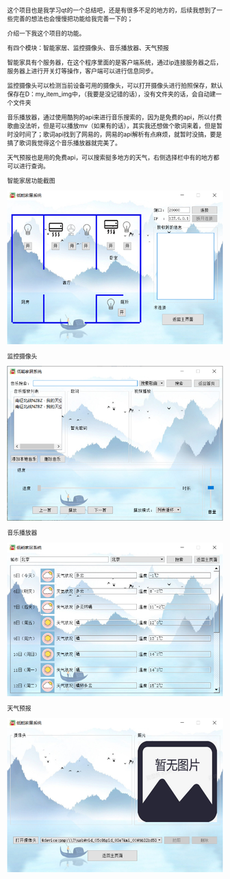这个项目也是我学习qt的一个总结吧，还是有很多不足的地方的，后续我想到了一些完善的想法也会慢慢把功能给我完善一下的；

介绍一下我这个项目的功能。

有四个模块：智能家居、监控摄像头、音乐播放器、天气预报

智能家具有个服务器，在这个程序里面的是客户端系统，通过ip连接服务器之后，服务器上进行开关灯等操作，客户端可以进行信息同步。

监控摄像头可以检测当前设备可用的摄像头，可以打开摄像头进行拍照保存，默认保存在D：my_item_img中，（我要是没记错的话），没有文件夹的话，会自动建一个文件夹

音乐播放器，通过使用酷狗的api来进行音乐搜索的，因为是免费的api，所以付费歌曲没法听，但是可以播放mv（如果有的话），其实我还想做个歌词来着，但是暂时没时间了；歌词api找到了网易的，网易的api解析有点麻烦，就暂时没搞，要是搞了歌词我觉得这个音乐播放器就完美了。

天气预报也是用的免费api，可以搜索挺多地方的天气，右侧选择栏中有的地方都可以进行查询。


智能家居功能截图

![image](cimg/Snipaste1.png)

监控摄像头

![image](cimg/Snipaste2.png)

音乐播放器

![image](cimg/Snipaste_3.png)

天气预报

![image](cimg/Snipaste_4.png)

